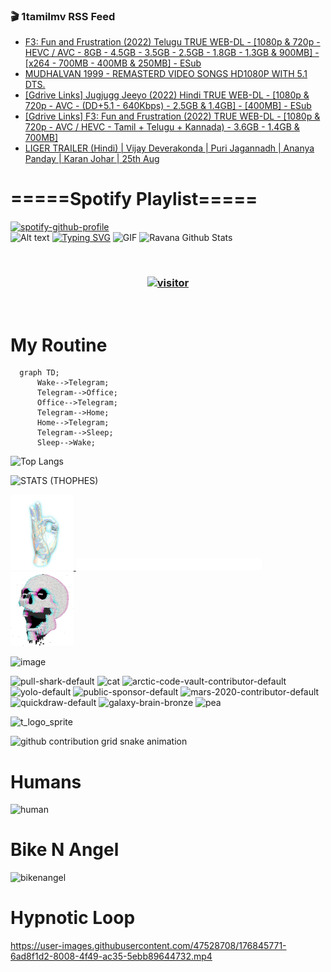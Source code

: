 ### 🎬 1tamilmv RSS Feed

<!-- BLOG-POST-LIST:START -->
- [F3: Fun and Frustration &lpar;2022&rpar; Telugu TRUE WEB-DL - [1080p &amp; 720p - HEVC / AVC - 8GB - 4.5GB - 3.5GB - 2.5GB - 1.8GB - 1.3GB &amp; 900MB] - [x264 - 700MB - 400MB &amp; 250MB] - ESub](https://www.1tamilmv.click/index.php?/forums/topic/166053-f3-fun-and-frustration-2022-telugu-true-web-dl-1080p-720p-hevc-avc-8gb-45gb-35gb-25gb-18gb-13gb-900mb-x264-700mb-400mb-250mb-esub/&do=findComment&comment=331595)
- [MUDHALVAN 1999 - REMASTERD VIDEO SONGS HD1080P WITH 5.1 DTS.](https://www.1tamilmv.click/index.php?/forums/topic/166061-mudhalvan-1999-remasterd-video-songs-hd1080p-with-51-dts/&do=findComment&comment=331594)
- [[Gdrive Links] Jugjugg Jeeyo &lpar;2022&rpar; Hindi TRUE WEB-DL - [1080p &amp; 720p - AVC - &lpar;DD+5.1 - 640Kbps&rpar; - 2.5GB &amp; 1.4GB] - [400MB] - ESub](https://www.1tamilmv.click/index.php?/forums/topic/166060-gdrive-links-jugjugg-jeeyo-2022-hindi-true-web-dl-1080p-720p-avc-dd51-640kbps-25gb-14gb-400mb-esub/&do=findComment&comment=331593)
- [[Gdrive Links] F3: Fun and Frustration &lpar;2022&rpar; TRUE WEB-DL - [1080p &amp; 720p - AVC / HEVC - Tamil + Telugu + Kannada&rpar; - 3.6GB - 1.4GB &amp; 700MB]](https://www.1tamilmv.click/index.php?/forums/topic/166059-gdrive-links-f3-fun-and-frustration-2022-true-web-dl-1080p-720p-avc-hevc-tamil-telugu-kannada-36gb-14gb-700mb/&do=findComment&comment=331592)
- [LIGER TRAILER &lpar;Hindi&rpar; | Vijay Deverakonda | Puri Jagannadh | Ananya Panday | Karan Johar | 25th Aug](https://www.1tamilmv.click/index.php?/forums/topic/166058-liger-trailer-hindi-vijay-deverakonda-puri-jagannadh-ananya-panday-karan-johar-25th-aug/&do=findComment&comment=331591)
<!-- BLOG-POST-LIST:END -->

# =====Spotify Playlist=====
[![spotify-github-profile](https://spotify-github-profile.vercel.app/api/view?uid=31rfzgmuvvewegdlxvlev4ynz4vu&cover_image=true&theme=default&bar_color=53b14f&bar_color_cover=true)](https://ravana69.github.io/rss)
</br>
![Alt text](https://spotify-recently-played-readme.vercel.app/api?user=31rfzgmuvvewegdlxvlev4ynz4vu)
[![Typing SVG](https://readme-typing-svg.herokuapp.com?color=%2336BCF7&center=true&vCenter=true&multiline=true&height=81&lines=I+AM+RAVANA;CONTACT+ME+ON+TELEGRAM%3A+%40R4V4N4)](https://git.io/typing-svg)
<img align="centre" height="400px" width="490px" alt="GIF" src="https://github.com/ravana69/ravana69/blob/master/rvm.gif" />
![Ravana Github Stats](https://github-readme-stats.vercel.app/api?username=ravana69&&show_icons=true&theme=radical)

<br />
<h3 align="center"> <a href="https://t.me/r4v4n4"><img src="https://profile-counter.glitch.me/ravana69/count.svg" alt="visitor" width="600"></a> </h3>
</br>

<H1>My Routine</H1>

```mermaid
  graph TD;
      Wake-->Telegram;
      Telegram-->Office;
      Office-->Telegram;
      Telegram-->Home;
      Home-->Telegram;
      Telegram-->Sleep;
      Sleep-->Wake;
```
![Top Langs](https://github-readme-stats.vercel.app/api/top-langs/?username=ravana69&&show_icons=true&theme=radical)

![STATS (THOPHES)](https://github-profile-trophy.vercel.app/?username=ravana69&theme=gruvbox&margin-w=10&margin-h=15&column=8)
<br />
<p align="left">
    <a href="#">
        <img width="20%" src="./assets/images/hand.gif" alt="" />
    </a>
    <a href="#">
        <img width="59%" src="./assets/images/spacer.png" alt="" >
    </a>
    <a href="#">
        <img width="20%" src="./assets/images/skull.gif" alt="" />
    </a>
</p>


![image](https://user-images.githubusercontent.com/47528708/175298537-0623dc00-7b1a-4ec1-b5b1-71768763a234.png)

<img width="148" alt="pull-shark-default" src="https://user-images.githubusercontent.com/47528708/176419715-70981865-4dc6-489a-8a1a-06842db67b15.gif"> <img width="148" alt="cat" src="https://user-images.githubusercontent.com/47528708/179149594-60701d0e-e626-415f-9958-80736351eadd.gif"> <img width="148" alt="arctic-code-vault-contributor-default" src="https://user-images.githubusercontent.com/47528708/175267501-e1fbbb8f-c2b2-4882-b865-2ac4debef26c.png"> <img width="148" alt="yolo-default" src="https://user-images.githubusercontent.com/47528708/175267654-281a1880-1129-4b7b-bf2f-de5dd2bc5afa.png"> <img width="148" alt="public-sponsor-default" src="https://user-images.githubusercontent.com/47528708/175268448-2e78cc75-fb25-4d76-bd22-7df520446b45.png"> <img width="148" alt="mars-2020-contributor-default" src="https://user-images.githubusercontent.com/47528708/175268475-de6d987a-3be9-4353-86a5-23b422559355.png"> <img width="148" alt="quickdraw-default" src="https://user-images.githubusercontent.com/47528708/179148665-33e7c2c8-5d95-413e-8b25-6862820a5fe7.png"> <img width="148" alt="galaxy-brain-bronze" src="https://user-images.githubusercontent.com/47528708/176419717-e2fdca8b-0fdc-47dd-9511-a7ff52178a33.gif"> <img width="148" alt="pea" src="https://user-images.githubusercontent.com/47528708/179149608-800ce6e1-7d24-4bfe-8e84-5628e6d5497d.gif">

![t_logo_sprite](https://user-images.githubusercontent.com/47528708/175293007-21ff1792-1fca-4be3-bcae-12fdc3aa414f.svg)

![github contribution grid snake animation](https://raw.githubusercontent.com/ravana69/ravana69/output/github-contribution-grid-snake-dark.svg#gh-dark-mode-only)

# Humans
<img width="170" alt="human" src="https://user-images.githubusercontent.com/47528708/176413829-c142d478-1c96-4c3c-a2a4-2dd35374c335.gif">

# Bike N Angel
<img width="170" alt="bikenangel" src="https://user-images.githubusercontent.com/47528708/176616968-3a44f91e-8016-477c-9bb5-c4689a1adbee.gif">

# Hypnotic Loop

https://user-images.githubusercontent.com/47528708/176845771-6ad8f1d2-8008-4f49-ac35-5ebb89644732.mp4


